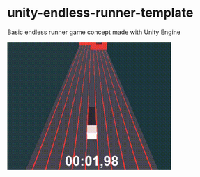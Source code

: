 # unity-endless-runner-template

Basic endless runner game concept made with Unity Engine


![](endless-runner.gif)
